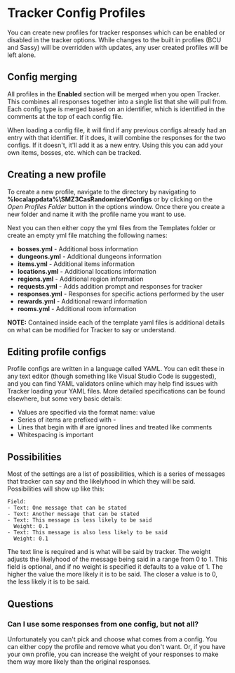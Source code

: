 # Tracker Config Profiles

You can create new profiles for tracker responses which can be enabled or disabled in the tracker options. While changes to the built in profiles (BCU and Sassy) will be overridden with updates, any user created profiles will be left alone.

## Config merging

All profiles in the **Enabled** section will be merged when you open Tracker. This combines all responses together into a single list that she will pull from. Each config type is merged based on an identifier, which is identified in the comments at the top of each config file.

When loading a config file, it will find if any previous configs already had an entry with that identifier. If it does, it will combine the responses for the two configs. If it doesn't, it'll add it as a new entry. Using this you can add your own items, bosses, etc. which can be tracked.

## Creating a new profile

To create a new profile, navigate to the directory by navigating to **%localappdata%\SMZ3CasRandomizer\Configs** or by clicking on the _Open Profiles Folder_ button in the options window. Once there you create a new folder and name it with the profile name you want to use.

Next you can then either copy the yml files from the Templates folder or create an empty yml file matching the following names:

- **bosses.yml** - Additional boss information
- **dungeons.yml** - Additional dungeons information
- **items.yml** - Additional items information
- **locations.yml** - Additional locations information
- **regions.yml** - Additional region information
- **requests.yml** - Adds addition prompt and responses for tracker
- **responses.yml** - Responses for specific actions performed by the user
- **rewards.yml** - Additional reward information
- **rooms.yml** - Additional room information

**NOTE:** Contained inside each of the template yaml files is additional details on what can be modified for Tracker to say or understand.

## Editing profile configs

Profile configs are written in a language called YAML. You can edit these in any text editor (though something like Visual Studio Code is suggested), and you can find YAML validators online which may help find issues with Tracker loading your YAML files. More detailed specifications can be found elsewhere, but some very basic details:

- Values are specified via the format name: value
- Series of items are prefixed with -
- Lines that begin with # are ignored lines and treated like comments
- Whitespacing is important

## Possibilities

Most of the settings are a list of possibilities, which is a series of messages that tracker can say and the likelyhood in which they will be said. Possibilities will show up like this:

```
Field:
- Text: One message that can be stated
- Text: Another message that can be stated
- Text: This message is less likely to be said
  Weight: 0.1
- Text: This message is also less likely to be said
  Weight: 0.1
```

The text line is required and is what will be said by tracker. The weight adjusts the likelyhood of the message being said in a range from 0 to 1. This field is optional, and if no weight is specified it defaults to a value of 1. The higher the value the more likely it is to be said. The closer a value is to 0, the less likely it is to be said.

## Questions

### Can I use some responses from one config, but not all?

Unfortunately you can't pick and choose what comes from a config. You can either copy the profile and remove what you don't want. Or, if you have your own profile, you can increase the weight of your responses to make them way more likely than the original responses.
